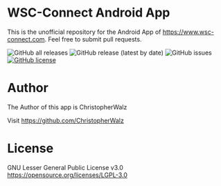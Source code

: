 # WSC-Connect Android App
This is the unofficial repository for the Android App of https://www.wsc-connect.com. Feel free to submit pull requests.

![GitHub all releases](https://img.shields.io/github/downloads/daywalk3r666/wsc-connect-android/total)
![GitHub release (latest by date)](https://img.shields.io/github/v/release/daywalk3r666/wsc-connect-android)
![GitHub issues](https://img.shields.io/github/issues/daywalk3r666/wsc-connect-android)
[![GitHub license](https://img.shields.io/github/license/daywalk3r666/wsc-connect-android)](https://github.com/daywalk3r666/wsc-connect-android/blob/master/LICENSE.md)
# Author
The Author of this app is ChristopherWalz

Visit https://github.com/ChristopherWalz

# License
GNU Lesser General Public License v3.0 <https://opensource.org/licenses/LGPL-3.0>
